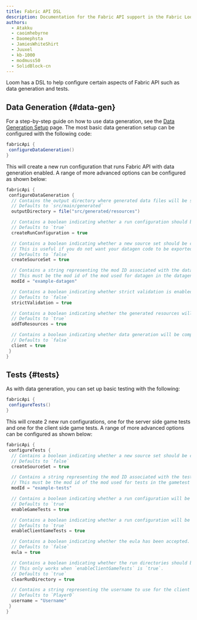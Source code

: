 ```yaml
---
title: Fabric API DSL
description: Documentation for the Fabric API support in the Fabric Loom Gradle plugin.
authors:
  - Atakku
  - caoimhebyrne
  - Daomephsta
  - JamiesWhiteShirt
  - Juuxel
  - kb-1000
  - modmuss50
  - SolidBlock-cn
---
```


Loom has a DSL to help configure certain aspects of Fabric API such as data generation and tests.

## Data Generation {#data-gen}

For a step-by-step guide on how to use data generation, see the [Data Generation Setup](../data-generation/setup) page. The most basic data generation setup can be configured with the following code:

```groovy
fabricApi {
 configureDataGeneration()
}
```

This will create a new run configuration that runs Fabric API with data generation enabled. A range of more advanced options can be configured as shown below:

```groovy
fabricApi {
 configureDataGeneration {
  // Contains the output directory where generated data files will be stored.
  // Defaults to `src/main/generated`
  outputDirectory = file("src/generated/resources")

  // Contains a boolean indicating whether a run configuration should be created for the data generation process.
  // Defaults to `true`
  createRunConfiguration = true

  // Contains a boolean indicating whether a new source set should be created for the data generation process.
  // This is useful if you do not want your datagen code to be exported in your mod jar.
  // Defaults to `false`
  createSourceSet = true

  // Contains a string representing the mod ID associated with the data generation process. This must be set if `createSourceSet` is true.
  // This must be the mod id of the mod used for datagen in the datagen source set and not your main mod id.
  modId = "example-datagen"

  // Contains a boolean indicating whether strict validation is enabled.
  // Defaults to `false`
  strictValidation = true

  // Contains a boolean indicating whether the generated resources will be automatically added to the main source set.
  // Defaults to `true`
  addToResources = true

  // Contains a boolean indicating whether data generation will be compiled and run with the client.
  // Defaults to `false`
  client = true
 }
}
```

## Tests {#tests}

As with data generation, you can set up basic testing with the following:

```groovy
fabricApi {
 configureTests()
}
```

This will create 2 new run configurations, one for the server side game tests and one for the client side game tests. A range of more advanced options can be configured as shown below:

```groovy
fabricApi {
 configureTests {
  // Contains a boolean indicating whether a new source set should be created for the tests.
  // Defaults to `false`
  createSourceSet = true

  // Contains a string representing the mod ID associated with the tests. This must be set if `createSourceSet` is true.
  // This must be the mod id of the mod used for tests in the gametest source set and not your main mod id.
  modId = "example-tests"

  // Contains a boolean indicating whether a run configuration will be created for the server side game tests, using Vanilla Game Test framework.
  // Defaults to `true`
  enableGameTests = true

  // Contains a boolean indicating whether a run configuration will be created for the client side game tests, using the Fabric API Client Test framework.
  // Defaults to `true`
  enableClientGameTests = true

  // Contains a boolean indicating whether the eula has been accepted. By enabling this you agree to the Minecraft EULA located at https://aka.ms/MinecraftEULA.
  // Defaults to `false`
  eula = true

  // Contains a boolean indicating whether the run directories should be cleared before running the tests.
  // This only works when `enableClientGameTests` is `true`.
  // Defaults to `true`
  clearRunDirectory = true

  // Contains a string representing the username to use for the client side game tests.
  // Defaults to `Player0`
  username = "Username"
 }
}
```
